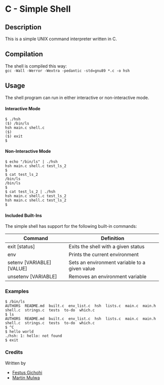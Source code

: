 # C - Simple Shell

## Description

This is a simple UNIX command interpreter written in C.

## Compilation

The shell is compiled this way:  
`gcc -Wall -Werror -Wextra -pedantic -std=gnu89 *.c -o hsh`

## Usage

The shell program can run in either interactive or non-interactive mode.

#### Interactive Mode

```
$ ./hsh
($) /bin/ls
hsh main.c shell.c
($)
($) exit
$
```

#### Non-Interactive Mode

```
$ echo "/bin/ls" | ./hsh
hsh main.c shell.c test_ls_2
$
$ cat test_ls_2
/bin/ls
/bin/ls
$
$ cat test_ls_2 | ./hsh
hsh main.c shell.c test_ls_2
hsh main.c shell.c test_ls_2
$
```

#### Included Built-Ins

The simple shell has support for the following built-in commands:

| Command                   | Definition                                    |
| ---------------           | --------------------------------------------- |
| exit [status]             | Exits the shell with a given status           |
| env                       | Prints the current environment                |
| setenv [VARIABLE] [VALUE] | Sets an environment variable to a given value |
| unsetenv [VARIABLE]       | Removes an environment variable               |

### Examples

```
$ /bin/ls
AUTHORS  README.md  built.c  env_list.c  hsh  lists.c  main.c  main.h  shell.c	strings.c  tests  to-do  which.c
$ ls
AUTHORS  README.md  built.c  env_list.c  hsh  lists.c  main.c  main.h  shell.c	strings.c  tests  to-do  which.c
$ ^C
$ hello world
./hsh: 1: hello: not found
$ exit
```

### Credits

Written by
- [Festus Gichohi](https://github.com/fesgic)
- [Martin Mulwa](https://github.com/martinmulwa)
